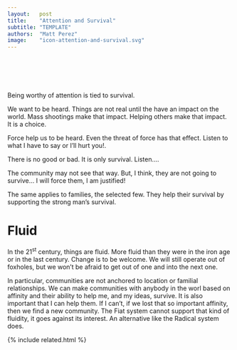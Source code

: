 ```yaml
---
layout:   post
title:    "Attention and Survival"
subtitle: "TEMPLATE"
authors:  "Matt Perez"
image:    "icon-attention-and-survival.svg"
---
```


<div style="display:none;">
 <p>Being worthy of attention supports our survival.</p>
</div>

<h1>&nbsp;</h1>
 <p>Being worthy of attention is tied to survival.</p>
 <p>We want to be heard. Things are not real until the have an impact on the world. Mass shootings make that impact. Helping others make that impact. It is a choice.</p>
 <p>Force help us to be heard. Even the threat of force has that effect. <span class="_quotespan">Listen to what I have to say or I&rsquo;ll hurt you!</span>.</p>
 <p>There is no good or bad. It is only survival. <span class="_quotespan">Listen&hellip;</span>.</p>
 <p>The community may not see that way. But, I think, they are not going to survive&hellip; I will force them, I am justified!</p>
 <p>The same applies to families, the selected few. They help their survival by supporting the strong man&rsquo;s survival.</p>

<h1>Fluid</h1>
 <p>In the 21<sup>st</sup> century, things are fluid. More fluid than they were in the iron age or in the last century. Change is to be welcome. We will still operate out of foxholes, but we won&rsquo;t be afraid to get out of one and into the next one.</p>
 <p>In particular, communities are not anchored to location or familial relationships. We can make communities with anybody in the worl based on affinity and their ability to help me, and my ideas, survive. It is also important that I can help them. If I can&rsquo;t, if we lost that so important affinity, then we find a new community. The <span class="_paradigm">Fiat</span> system cannot support that kind of fluidity, it goes against its interest. An alternative like the <span class="_paradigm">Radical</span> system does.</p>

{% include related.html %}